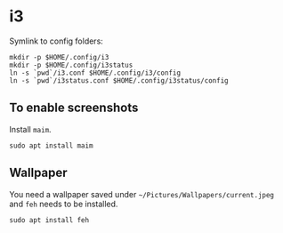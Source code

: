 # i3

Symlink to config folders:

```shell
mkdir -p $HOME/.config/i3
mkdir -p $HOME/.config/i3status
ln -s `pwd`/i3.conf $HOME/.config/i3/config
ln -s `pwd`/i3status.conf $HOME/.config/i3status/config
```

## To enable screenshots

Install `maim`.

```shell
sudo apt install maim
```

## Wallpaper

You need a wallpaper saved under `~/Pictures/Wallpapers/current.jpeg` and `feh`
needs to be installed.

```shell
sudo apt install feh
```
